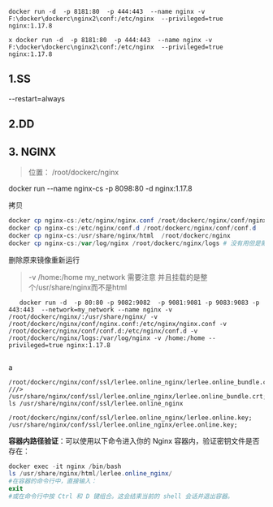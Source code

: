 ```
docker run -d  -p 8181:80  -p 444:443  --name nginx -v F:\docker\dockerc\nginx2\conf:/etc/nginx  --privileged=true nginx:1.17.8
```



```
x docker run -d  -p 8181:80  -p 444:443  --name nginx -v F:\docker\dockerc\nginx2\conf:/etc/nginx  --privileged=true nginx:1.17.8
```



## 1.SS

--restart=always

## 2.DD

## 3. NGINX

> 位置： /root/dockerc/nginx

 docker run --name nginx-cs -p 8098:80 -d nginx:1.17.8

拷贝

```powershell
docker cp nginx-cs:/etc/nginx/nginx.conf /root/dockerc/nginx/conf/nginx.conf
docker cp nginx-cs:/etc/nginx/conf.d /root/dockerc/nginx/conf/conf.d
docker cp nginx-cs:/usr/share/nginx/html  /root/dockerc/nginx
docker cp nginx-cs:/var/log/nginx /root/dockerc/nginx/logs # 没有用但是需要创建  文件夹/root/dockerc/nginx/logs
```

删除原来镜像重新运行

>  -v /home:/home   my_network  需要注意  并且挂载的是整个/usr/share/nginx而不是html


```
   docker run -d  -p 80:80 -p 9082:9082  -p 9081:9081 -p 9083:9083 -p 443:443  --network=my_network --name nginx -v /root/dockerc/nginx/:/usr/share/nginx/ -v /root/dockerc/nginx/conf/nginx.conf:/etc/nginx/nginx.conf -v /root/dockerc/nginx/conf/conf.d:/etc/nginx/conf.d -v /root/dockerc/nginx/logs:/var/log/nginx -v /home:/home --privileged=true nginx:1.17.8
   
```

a

```
/root/dockerc/nginx/conf/ssl/lerlee.online_nginx/lerlee.online_bundle.crt;  ///>
/usr/share/nginx/conf/ssl/lerlee.online_nginx/lerlee.online_bundle.crt;
ls /usr/share/nginx/conf/ssl/lerlee.online_nginx

/root/dockerc/nginx/conf/ssl/lerlee.online_nginx/lerlee.online.key;
/usr/share/nginx/conf/ssl/lerlee.online_nginx/erlee.online.key;
```

**容器内路径验证**：可以使用以下命令进入你的 Nginx 容器内，验证密钥文件是否存在：

```powershell
docker exec -it nginx /bin/bash  
ls /usr/share/nginx/html/lerlee.online_nginx/
#在容器的命令行中，直接输入：
exit
#或在命令行中按 Ctrl 和 D 键组合。这会结束当前的 shell 会话并退出容器。
```

